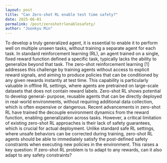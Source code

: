 ```yaml
---
layout: post
title: "Can Zero-shot RL enable test time safety?"
date: 2025-06-01
permalink: /post/zeroshotrlenablesafety/
author: "Joonkyu Min"
---
```


To develop a truly generalized agent, it is essential to enable it to perform well on multiple unseen tasks, without training a separate agent for each task. In standard reinforcement learning (RL), an agent trained on a single, fixed reward function defined a specific task, typically lacks the ability to generalize beyond that task. 
The zero-shot reinforcement learning [1] addresses this challenge by training agents without access to explicit reward signals, and aiming to produce policies that can be conditioned by any given rewards instantly at test time. This capability is particularly valuable in offline RL settings, where agents are pretrained on large-scale datasets that does not contain reward labels. 
Zero-shot RL shows potential to develop general- purpose, reusable agents that can be directly deployed in real-world environments, without requiring additional data collection, which is often expensive or dangerous.
Recent advancements in zero-shot RL have trained the decouple environment dynamics from the reward function, enabling generalization across tasks. However, a critical limitation of existing zero-shot RL approaches is their lack of safety guarantees, which is crucial for actual deployment. 
Unlike standard safe RL settings, where unsafe behaviors can be corrected during training, zero-shot RL agents should be able to immediately satisfy the post-defined safety constraints when executing new policies in the environment. 
This raises a key question: If zero-shot RL problem is to adapt to any rewards, can it also adapt to any safety constraints?


